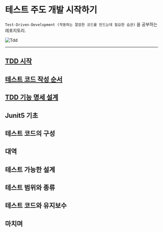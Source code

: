 # 테스트 주도 개발 시작하기

`Test-Driven-Development (작동하는 깔끔한 코드를 만드는데 필요한 습관)` 을 공부하는 레포지토리.

![Tdd](https://user-images.githubusercontent.com/40031858/134803669-88a0a0eb-512f-483e-93cf-bd32845726cb.png)

----

## [TDD 시작](https://github.com/saechimdaeki/tdd/tree/main/chap02)

## [테스트 코드 작성 순서](https://github.com/saechimdaeki/tdd/tree/main/chap03)

 ## [TDD 기능 명세 설계](https://github.com/saechimdaeki/tdd/tree/main/chap04)

## Junit5 기초

## 테스트 코드의 구성

## 대역

## 테스트 가능한 설계

## 테스트 범위와 종류

## 테스트 코드와 유지보수

## 마치며

